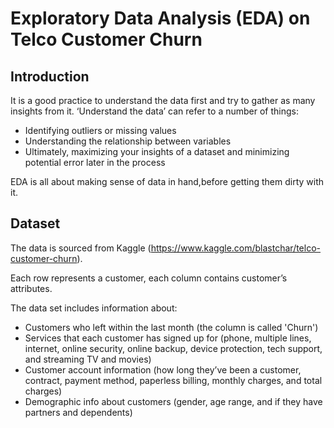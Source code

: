 # Exploratory Data Analysis (EDA) on Telco Customer Churn

## Introduction
It is a good practice to understand the data first and try to gather as many insights from it. ‘Understand the data’ can refer to a number of things:
- Identifying outliers or missing values
- Understanding the relationship between variables
- Ultimately, maximizing your insights of a dataset and minimizing potential error later in the process

EDA is all about making sense of data in hand,before getting them dirty with it.

## Dataset
The data is sourced from Kaggle (https://www.kaggle.com/blastchar/telco-customer-churn).

Each row represents a customer, each column contains customer’s attributes.

The data set includes information about:
- Customers who left within the last month (the column is called 'Churn')
- Services that each customer has signed up for (phone, multiple lines, internet, online security, online backup, device protection, tech support, and streaming TV and movies)
- Customer account information (how long they’ve been a customer, contract, payment method, paperless billing, monthly charges, and total charges)
- Demographic info about customers (gender, age range, and if they have partners and dependents)


